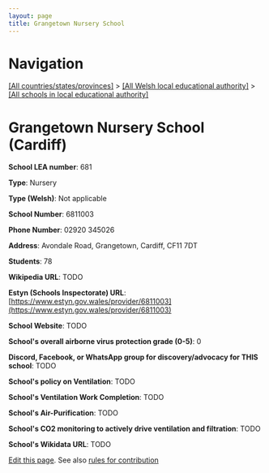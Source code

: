 ```yaml
---
layout: page
title: Grangetown Nursery School
---
```

# Navigation

[[All countries/states/provinces]](../../..) > [[All Welsh local educational authority]](../..) > [[All schools in local educational authority]](..)

# Grangetown Nursery School (Cardiff)

**School LEA number**: 681

**Type**: Nursery

**Type (Welsh)**: Not applicable

**School Number**: 6811003

**Phone Number**: 02920 345026

**Address**: Avondale Road, Grangetown, Cardiff, CF11 7DT

**Students**: 78

**Wikipedia URL**: TODO

**Estyn (Schools Inspectorate) URL**: [https://www.estyn.gov.wales/provider/6811003](https://www.estyn.gov.wales/provider/6811003)

**School Website**: TODO

**School's overall airborne virus protection grade (0-5)**: 0

**Discord, Facebook, or WhatsApp group for discovery/advocacy for THIS school**: TODO

**School's policy on Ventilation**: TODO

**School's Ventilation Work Completion**: TODO

**School's Air-Purification**: TODO

**School's CO2 monitoring to actively drive ventilation and filtration**: TODO

**School's Wikidata URL**: TODO




[Edit this page](https://github.com/ventilate-schools/Wales/edit/prif/./Cardiff/Grangetown_Nursery_School.md). See also [rules for contribution](../../../contribution-rules/)